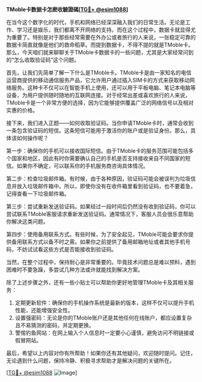 **TMoble卡数据卡怎麽收驗證碼[[TG💪+ @esim1088](https://t.me/s/esim1088)]**

在当今这个数字化的时代，手机和网络已经深深融入我们的日常生活。无论是工作、学习还是娱乐，我们都离不开网络的支持。而在这个过程中，数据卡就显得尤为重要了。特别是对于那些经常需要在外办公或者旅行的人来说，一张稳定可靠的数据卡简直就像是他们的救命稻草。而提到数据卡，不得不提的就是TMoble卡。那么，今天咱们就来聊聊关于TMoble卡数据卡的一些问题，尤其是大家经常问到的“怎么收取验证码”这个问题。

首先，让我们先简单了解一下什么是TMoble卡。TMoble卡是由一家知名的电信运营商提供的移动通信服务产品，它允许用户通过插入SIM卡的方式来获取移动网络服务。这种卡不仅可以在智能手机上使用，还可以用于平板电脑、笔记本电脑等设备，为用户提供随时随地的互联网连接。对于经常出差或喜欢旅行的人来说，TMoble卡是一个非常方便的选择，因为它能够提供覆盖广泛的网络信号以及相对实惠的价格。

接下来，我们进入正题——如何收取验证码。当你申请TMoble卡时，通常会收到一条包含验证码的短信。这条短信可能用于激活你的账户或是验证身份。那么，具体该如何操作呢？

第一步：确保你的手机可以接收国际短信。由于TMoble卡的服务范围可能包括多个国家和地区，因此有时你需要确认自己的手机是否支持接收来自不同国家的短信。如果你不确定，可以联系你的手机服务商咨询具体情况。

第二步：检查垃圾邮件箱。有时候，由于各种原因，验证码可能会被误判为垃圾信息并放入垃圾邮件箱中。所以，即使你没有在收件箱里看到验证码，也不要着急，记得查看一下垃圾邮件箱。

第三步：尝试重新发送验证码。如果经过一段时间后仍然没有收到验证码，你可以尝试联系TMoble客服请求重新发送验证码。通常情况下，客服人员会很乐意帮助你解决这类问题。

第四步：使用备用联系方式。有些时候，为了安全起见，TMoble可能会要求你提供备用联系方式以备不时之需。如果你之前提供了备用邮箱地址或者其他手机号码，不妨试试看这些方式是否能接收到验证码。

当然，在整个过程中，保持耐心是非常重要的。毕竟技术问题总是难以预料，遇到困难时不要急躁，多尝试几种方法或许就能找到解决方案。

除了上述步骤之外，还有一些小贴士可以帮助你更好地管理TMoble卡及其相关服务：

1. 定期更新软件：确保你的手机操作系统是最新的版本，这样不仅可以提升手机性能，还能增强安全性。
2. 设置强密码：无论是你的TMoble账户还是其他任何在线账户，都应设置复杂且不易猜测的密码，并定期更换。
3. 警惕钓鱼网站：在网上输入个人信息时一定要小心谨慎，避免访问不明链接或假冒网站。

最后，希望以上内容对你有所帮助！如果你还有其他疑问，欢迎随时提问。记住，无论遇到什么问题，保持冷静、积极寻求帮助才是解决问题的关键所在。

[[TG💪+ @esim1088](https://t.me/s/esim1088) ![Image](https://i.postimg.cc/4NQfJmqS/Snipaste-2025-05-13-00-14-12.png)]